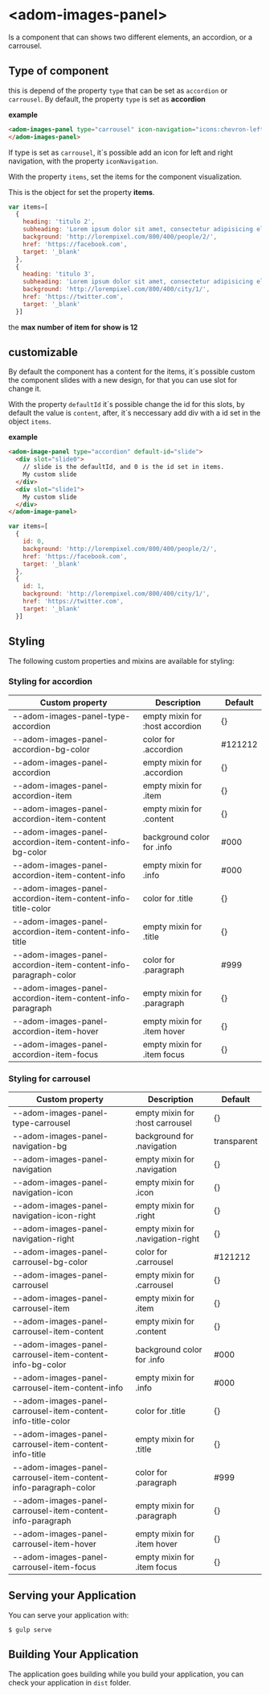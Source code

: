 # \<adom-images-panel\>

Is a component that can shows two different elements, an accordion, or a carrousel.

## Type of component

this is depend of the property `type` that can be set as `accordion` or `carrousel`. By default, the property `type` is set as __accordion__

__example__

```html
<adom-images-panel type="carrousel" icon-navigation="icons:chevron-left">
</adom-images-panel>
```

If type is set as `carrousel`, it´s possible add an icon for left and right navigation, with the property `iconNavigation`.

With the property `items`, set the items for the component visualization.

This is the object for set the property __items__.

```js
var items=[
  {
    heading: 'titulo 2',
    subheading: 'Lorem ipsum dolor sit amet, consectetur adipisicing elit. Sed ipsam, atque architecto deserunt obcaecati',
    background: 'http://lorempixel.com/800/400/people/2/',
    href: 'https://facebook.com',
    target: '_blank'
  },
  {
    heading: 'titulo 3',
    subheading: 'Lorem ipsum dolor sit amet, consectetur adipisicing elit. Sed ipsam, atque architecto deserunt obcaecati',
    background: 'http://lorempixel.com/800/400/city/1/',
    href: 'https://twitter.com',
    target: '_blank'
  }]
```

the __max number of item for show is 12__

## customizable

By default the component has a content for the items, it´s possible custom the component slides with a new design, for that you can use slot for change it.

With the property `defaultId` it´s possible change the id for this slots, by default the value is `content`, after, it´s neccessary add div with a id set in the object `items`.

__example__

```html
<adom-image-panel type="accordion" default-id="slide">
  <div slot="slide0">
    // slide is the defaultId, and 0 is the id set in items.
    My custom slide
  </div>
  <div slot="slide1">
    My custom slide
  </div>
</adom-image-panel>
```

```js
var items=[
  {
    id: 0,
    background: 'http://lorempixel.com/800/400/people/2/',
    href: 'https://facebook.com',
    target: '_blank'
  },
  {
    id: 1,
    background: 'http://lorempixel.com/800/400/city/1/',
    href: 'https://twitter.com',
    target: '_blank'
  }]
```

## Styling

The following custom properties and mixins are available for styling:

### Styling for accordion

Custom property                                                 | Description                       | Default     |
----------------------------------------------------------------|-----------------------------------|-------------|
--adom-images-panel-type-accordion                              | empty mixin for :host accordion   | {}          |
--adom-images-panel-accordion-bg-color                          | color for .accordion              | #121212     |
--adom-images-panel-accordion                                   | empty mixin for .accordion        | {}          |
--adom-images-panel-accordion-item                              | empty mixin for .item             | {}          |
--adom-images-panel-accordion-item-content                      | empty mixin for .content          | {}          |
--adom-images-panel-accordion-item-content-info-bg-color        | background color for .info        | #000        |
--adom-images-panel-accordion-item-content-info                 | empty mixin for .info             | #000        |
--adom-images-panel-accordion-item-content-info-title-color     | color for .title                  | {}          |
--adom-images-panel-accordion-item-content-info-title           | empty mixin for .title            | {}          |
--adom-images-panel-accordion-item-content-info-paragraph-color | color for .paragraph              | #999        |
--adom-images-panel-accordion-item-content-info-paragraph       | empty mixin for .paragraph        | {}          |
--adom-images-panel-accordion-item-hover                        | empty mixin for .item hover       | {}          |
--adom-images-panel-accordion-item-focus                        | empty mixin for .item focus       | {}          |

### Styling for carrousel

Custom property                                                 | Description                       | Default     |
----------------------------------------------------------------|-----------------------------------|-------------|
--adom-images-panel-type-carrousel                              | empty mixin for :host carrousel   | {}          |
--adom-images-panel-navigation-bg                               | background for .navigation        | transparent |
--adom-images-panel-navigation                                  | empty mixin for .navigation       | {}          |
--adom-images-panel-navigation-icon                             | empty mixin for .icon             | {}          |
--adom-images-panel-navigation-icon-right                       | empty mixin for .right            | {}          |
--adom-images-panel-navigation-right                            | empty mixin for .navigation-right | {}          |
--adom-images-panel-carrousel-bg-color                          | color for .carrousel              | #121212     |
--adom-images-panel-carrousel                                   | empty mixin for .carrousel        | {}          |
--adom-images-panel-carrousel-item                              | empty mixin for .item             | {}          |
--adom-images-panel-carrousel-item-content                      | empty mixin for .content          | {}          |
--adom-images-panel-carrousel-item-content-info-bg-color        | background color for .info        | #000        |
--adom-images-panel-carrousel-item-content-info                 | empty mixin for .info             | #000        |
--adom-images-panel-carrousel-item-content-info-title-color     | color for .title                  | {}          |
--adom-images-panel-carrousel-item-content-info-title           | empty mixin for .title            | {}          |
--adom-images-panel-carrousel-item-content-info-paragraph-color | color for .paragraph              | #999        |
--adom-images-panel-carrousel-item-content-info-paragraph       | empty mixin for .paragraph        | {}          |
--adom-images-panel-carrousel-item-hover                        | empty mixin for .item hover       | {}          |
--adom-images-panel-carrousel-item-focus                        | empty mixin for .item focus       | {}          |

## Serving your Application

You can serve your application with:

    $ gulp serve

## Building Your Application

The application goes building while you build your application, you can check your application in `dist` folder.

